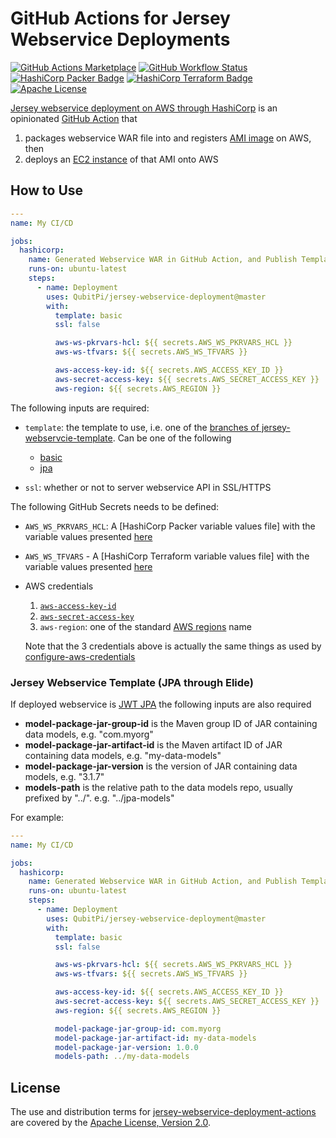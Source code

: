 GitHub Actions for Jersey Webservice Deployments
================================================

[![GitHub Actions Marketplace][GitHub Actions Marketplace badge]][GitHub Actions Marketplace URL]
[![GitHub Workflow Status][GitHub Workflow Status badge]][GitHub Workflow Status URL]
[![HashiCorp Packer Badge][HashiCorp Packer badge]][HashiCorp Packer URL]
[![HashiCorp Terraform Badge][HashiCorp Terraform badge]][HashiCorp Terraform URL]
[![Apache License][Apache License badge]][Apache License URL]

[Jersey webservice deployment on AWS through HashiCorp][jersey-webservice-deployment-actions] is an opinionated
[GitHub Action] that

1. packages webservice WAR file into and registers [AMI image][AWS AMI] on AWS, then
2. deploys an [EC2 instance][AWS EC2] of that AMI onto AWS

How to Use
----------

```yaml
---
name: My CI/CD

jobs:
  hashicorp:
    name: Generated Webservice WAR in GitHub Action, and Publish Template AMI Image and Deploy it to EC2 through HashiCorp
    runs-on: ubuntu-latest
    steps:
      - name: Deployment
        uses: QubitPi/jersey-webservice-deployment@master
        with:
          template: basic
          ssl: false

          aws-ws-pkrvars-hcl: ${{ secrets.AWS_WS_PKRVARS_HCL }}
          aws-ws-tfvars: ${{ secrets.AWS_WS_TFVARS }}

          aws-access-key-id: ${{ secrets.AWS_ACCESS_KEY_ID }}
          aws-secret-access-key: ${{ secrets.AWS_SECRET_ACCESS_KEY }}
          aws-region: ${{ secrets.AWS_REGION }}
```

The following inputs are required:

- `template`: the template to use, i.e. one of the
  [branches of jersey-webservcie-template](https://github.com/QubitPi/jersey-webservice-template/branches). Can be one
  of the following

  - [basic](https://qubitpi.github.io/jersey-webservice-template/docs/intro)
  - [jpa](https://qubitpi.github.io/jersey-webservice-template/docs/category/jpa-through-yahooelide)

- `ssl`: whether or not to server webservice API in SSL/HTTPS

The following GitHub Secrets needs to be defined:

- `AWS_WS_PKRVARS_HCL`: A [HashiCorp Packer variable values file] with the variable values presented
  [here](https://qubitpi.github.io/hashicorp-aws/docs/webservice#defining-packer-variables)
- `AWS_WS_TFVARS` - A [HashiCorp Terraform variable values file] with the variable values presented
  [here](https://qubitpi.github.io/hashicorp-aws/docs/webservice#defining-terraform-variables)

- AWS credentials

  1. [`aws-access-key-id`](https://qubitpi.github.io/hashicorp-aws/docs/setup#aws)
  2. [`aws-secret-access-key`](https://qubitpi.github.io/hashicorp-aws/docs/setup#aws)
  3. `aws-region`: one of the standard [AWS regions] name

  Note that the 3 credentials above is actually the same things as used by [configure-aws-credentials]

### Jersey Webservice Template (JPA through Elide)

If deployed webservice is [JWT JPA](https://qubitpi.github.io/jersey-webservice-template/docs/elide/intro) the following
inputs are also required

- **model-package-jar-group-id** is the Maven group ID of JAR containing data models, e.g. "com.myorg"
- **model-package-jar-artifact-id** is the Maven artifact ID of JAR containing data models, e.g. "my-data-models"
- **model-package-jar-version** is the version of JAR containing data models, e.g. "3.1.7"
- **models-path** is the relative path to the data models repo, usually prefixed by "../". e.g. "../jpa-models"

For example:

```yaml
---
name: My CI/CD

jobs:
  hashicorp:
    name: Generated Webservice WAR in GitHub Action, and Publish Template AMI Image and Deploy it to EC2 through HashiCorp
    runs-on: ubuntu-latest
    steps:
      - name: Deployment
        uses: QubitPi/jersey-webservice-deployment@master
        with:
          template: basic
          ssl: false

          aws-ws-pkrvars-hcl: ${{ secrets.AWS_WS_PKRVARS_HCL }}
          aws-ws-tfvars: ${{ secrets.AWS_WS_TFVARS }}

          aws-access-key-id: ${{ secrets.AWS_ACCESS_KEY_ID }}
          aws-secret-access-key: ${{ secrets.AWS_SECRET_ACCESS_KEY }}
          aws-region: ${{ secrets.AWS_REGION }}

          model-package-jar-group-id: com.myorg
          model-package-jar-artifact-id: my-data-models
          model-package-jar-version: 1.0.0
          models-path: ../my-data-models
```

License
-------

The use and distribution terms for [jersey-webservice-deployment-actions] are covered by the [Apache License, Version 2.0].

[Apache License, Version 2.0]: http://www.apache.org/licenses/LICENSE-2.0.html
[Apache License badge]: https://img.shields.io/badge/Apache%202.0-F25910.svg?style=for-the-badge&logo=Apache&logoColor=white
[Apache License URL]: https://www.apache.org/licenses/LICENSE-2.0

[AWS AMI]: https://docs.aws.amazon.com/AWSEC2/latest/UserGuide/AMIs.html
[AWS EC2]: https://aws.amazon.com/ec2/
[AWS regions]: https://docs.aws.amazon.com/AWSEC2/latest/UserGuide/using-regions-availability-zones.html

[configure-aws-credentials]: https://github.com/aws-actions/configure-aws-credentials

[GitHub Action]: https://docs.github.com/en/actions/learn-github-actions/understanding-github-actions
[GitHub Action - How to set up]: https://docs.github.com/en/actions/security-guides/encrypted-secrets
[GitHub Actions Marketplace badge]: https://img.shields.io/badge/View%20On%20Marketplace-2088FF?style=for-the-badge&logo=githubactions&logoColor=white
[GitHub Actions Marketplace URL]: https://github.com/marketplace/actions/jersey-webservice-deployment
[GitHub Workflow Status badge]: https://img.shields.io/github/actions/workflow/status/QubitPi/jersey-webservice-deployment-actions/ci-cd.yml?branch=master&logo=github&style=for-the-badge
[GitHub Workflow Status URL]: https://github.com/QubitPi/jersey-webservice-deployment-actions/actions/workflows/ci-cd.yml

[jersey-webservice-deployment-actions]: https://github.com/QubitPi/jersey-webservice-deployment-actions
[HashiCorp Packer badge]: https://img.shields.io/badge/Packer-02A8EF?style=for-the-badge&logo=Packer&logoColor=white
[HashiCorp Packer URL]: https://qubitpi.github.io/hashicorp-packer/packer/docs
[HashiCorp Packer Template]: https://developer.hashicorp.com/packer/tutorials/aws-get-started/aws-get-started-build-image#write-packer-template
[HashiCorp Terraform badge]: https://img.shields.io/badge/Terraform-7B42BC?style=for-the-badge&logo=terraform&logoColor=white
[HashiCorp Terraform URL]: https://qubitpi.github.io/hashicorp-terraform/terraform/docs
[HashiCorp Terraform Config File]: https://developer.hashicorp.com/terraform/tutorials/aws-get-started/aws-build#write-configuration
[HashiCorp Tutorial]: https://developer.hashicorp.com/terraform/tutorials/provision/packer

